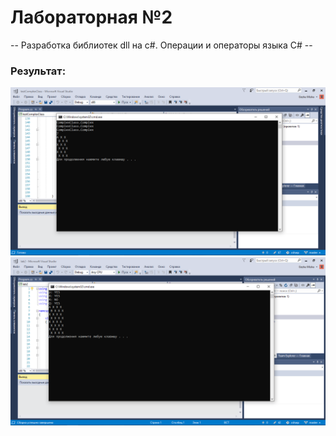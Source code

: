 # Лабораторная №2
-- Разработка библиотек dll на с#. Операции и операторы языка C# --
### Результат:
![lab2-1](https://github.com/annablgkv/csharp/raw/master/lab2/screenshot-lab2-Complex.png)
![lab2-2](https://github.com/annablgkv/csharp/raw/master/lab2/screenshot-lab2-chess.png)
